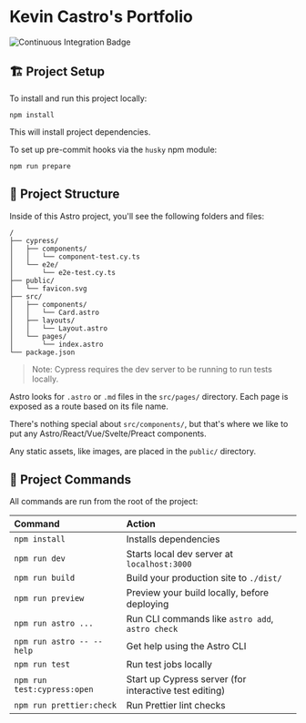# Kevin Castro's Portfolio

![Continuous Integration Badge](https://github.com/kevinthemself/portfolio/actions/workflows/continuous-integration.yml/badge.svg)

## 🏗️ Project Setup

To install and run this project locally:

```
npm install
```

This will install project dependencies.

To set up pre-commit hooks via the `husky` npm module:

```
npm run prepare
```

## 🚀 Project Structure

Inside of this Astro project, you'll see the following folders and files:

```
/
├── cypress/
│   ├── components/
│   │   └── component-test.cy.ts
│   └── e2e/
│       └── e2e-test.cy.ts
├── public/
│   └── favicon.svg
├── src/
│   ├── components/
│   │   └── Card.astro
│   ├── layouts/
│   │   └── Layout.astro
│   └── pages/
│       └── index.astro
└── package.json
```

> Note: Cypress requires the dev server to be running to run tests locally.

Astro looks for `.astro` or `.md` files in the `src/pages/` directory. Each page is exposed as a route based on its file name.

There's nothing special about `src/components/`, but that's where we like to put any Astro/React/Vue/Svelte/Preact components.

Any static assets, like images, are placed in the `public/` directory.

## 🧞 Project Commands

All commands are run from the root of the project:

| Command                     | Action                                                 |
| :-------------------------- | :----------------------------------------------------- |
| `npm install`               | Installs dependencies                                  |
| `npm run dev`               | Starts local dev server at `localhost:3000`            |
| `npm run build`             | Build your production site to `./dist/`                |
| `npm run preview`           | Preview your build locally, before deploying           |
| `npm run astro ...`         | Run CLI commands like `astro add`, `astro check`       |
| `npm run astro -- --help`   | Get help using the Astro CLI                           |
| `npm run test`              | Run test jobs locally                                  |
| `npm run test:cypress:open` | Start up Cypress server (for interactive test editing) |
| `npm run prettier:check`    | Run Prettier lint checks                               |
